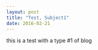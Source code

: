 ```yaml
---
layout: post
title: "Test, Subject1"
date: 2016-02-21
---
```


this is a test with a type #1 of blog